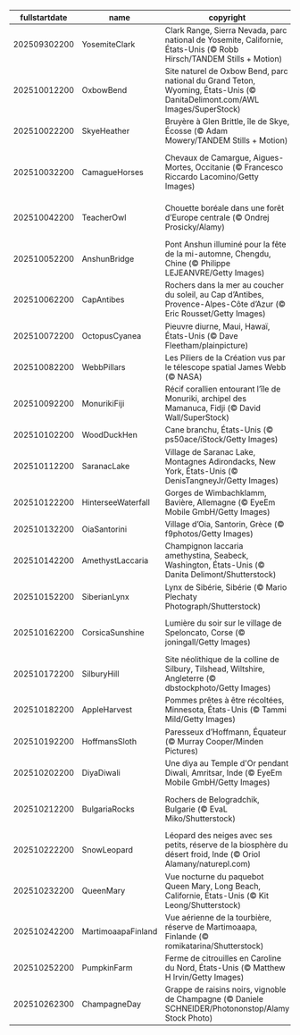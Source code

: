 |fullstartdate|name|copyright|title|image|
|--|--|--|--|--|
202509302200|YosemiteClark|Clark Range, Sierra Nevada, parc national de Yosemite, Californie, États-Unis (© Robb Hirsch/TANDEM Stills + Motion)|Un parc Yosé-mythique !|![](/fr-FR/2025/10/202509302200YosemiteClark.jpg)|
202510012200|OxbowBend|Site naturel de Oxbow Bend, parc national du Grand Teton, Wyoming, États-Unis (© DanitaDelimont.com/AWL Images/SuperStock)|Grand Teton, grande émotion|![](/fr-FR/2025/10/202510012200OxbowBend.jpg)|
202510022200|SkyeHeather|Bruyère à Glen Brittle, île de Skye, Écosse (© Adam Mowery/TANDEM Stills + Motion)|L’Écosse et ses landes mystérieuses…|![](/fr-FR/2025/10/202510022200SkyeHeather.jpg)|
202510032200|CamagueHorses|Chevaux de Camargue, Aigues-Mortes, Occitanie (© Francesco Riccardo Lacomino/Getty Images)|Chevaux de Camargue, Aigues-Mortes, Occitanie|![](/fr-FR/2025/10/202510032200CamagueHorses.jpg)|
202510042200|TeacherOwl|Chouette boréale dans une forêt d’Europe centrale (© Ondrej Prosicky/Alamy)|Un hommage aux alchimistes du savoir|![](/fr-FR/2025/10/202510042200TeacherOwl.jpg)|
202510052200|AnshunBridge|Pont Anshun illuminé pour la fête de la mi-automne, Chengdu, Chine (© Philippe LEJEANVRE/Getty Images)|Un pont vers la lune|![](/fr-FR/2025/10/202510052200AnshunBridge.jpg)|
202510062200|CapAntibes|Rochers dans la mer au coucher du soleil, au Cap d’Antibes, Provence-Alpes-Côte d’Azur (© Eric Rousset/Getty Images)|L’arrière-saison en majesté|![](/fr-FR/2025/10/202510062200CapAntibes.jpg)|
202510072200|OctopusCyanea|Pieuvre diurne, Maui, Hawaï, États-Unis (© Dave Fleetham/plainpicture)|Poulpe un jour, poulpe toujours !|![](/fr-FR/2025/10/202510072200OctopusCyanea.jpg)|
202510082200|WebbPillars|Les Piliers de la Création vus par le télescope spatial James Webb (© NASA)|Les cathédrales du cosmos|![](/fr-FR/2025/10/202510082200WebbPillars.jpg)|
202510092200|MonurikiFiji|Récif corallien entourant l’île de Monuriki, archipel des Mamanuca, Fidji (© David Wall/SuperStock)|L’île était une fois, les Fidji|![](/fr-FR/2025/10/202510092200MonurikiFiji.jpg)|
202510102200|WoodDuckHen|Cane branchu, États-Unis (© ps50ace/iStock/Getty Images)|Prochain arrêt : le Sud !|![](/fr-FR/2025/10/202510102200WoodDuckHen.jpg)|
202510112200|SaranacLake|Village de Saranac Lake, Montagnes Adirondacks, New York, États-Unis (© DenisTangneyJr/Getty Images)|Un village américain qui ne manque pas de souffle|![](/fr-FR/2025/10/202510112200SaranacLake.jpg)|
202510122200|HinterseeWaterfall|Gorges de Wimbachklamm, Bavière, Allemagne (© EyeEm Mobile GmbH/Getty Images)|Un lieu qui coule de source|![](/fr-FR/2025/10/202510122200HinterseeWaterfall.jpg)|
202510132200|OiaSantorini|Village d’Oia, Santorin, Grèce (© f9photos/Getty Images)|Le blanc en héritage|![](/fr-FR/2025/10/202510132200OiaSantorini.jpg)|
202510142200|AmethystLaccaria|Champignon laccaria amethystina, Seabeck, Washington, États-Unis (© Danita Delimont/Shutterstock)|Fongique mais fantastique !|![](/fr-FR/2025/10/202510142200AmethystLaccaria.jpg)|
202510152200|SiberianLynx|Lynx de Sibérie, Sibérie (© Mario Plechaty Photograph/Shutterstock)|Le chat des neiges|![](/fr-FR/2025/10/202510152200SiberianLynx.jpg)|
202510162200|CorsicaSunshine|Lumière du soir sur le village de Speloncato, Corse (© joningall/Getty Images)|Quand le soir embrasse la montagne corse|![](/fr-FR/2025/10/202510162200CorsicaSunshine.jpg)|
202510172200|SilburyHill|Site néolithique de la colline de Silbury, Tilshead, Wiltshire, Angleterre (© dbstockphoto/Getty Images)|Une colline pas comme les autres|![](/fr-FR/2025/10/202510172200SilburyHill.jpg)|
202510182200|AppleHarvest|Pommes prêtes à être récoltées, Minnesota, États-Unis (© Tammi Mild/Getty Images)|Une cueillette à croquer !|![](/fr-FR/2025/10/202510182200AppleHarvest.jpg)|
202510192200|HoffmansSloth|Paresseux d’Hoffmann, Équateur (© Murray Cooper/Minden Pictures)|Aujourd’hui, on s’accroche… à la paresse !|![](/fr-FR/2025/10/202510192200HoffmansSloth.jpg)|
202510202200|DiyaDiwali|Une diya au Temple d'Or pendant Diwali, Amritsar, Inde (© EyeEm Mobile GmbH/Getty Images)|Une lumière dans l’obscurité|![](/fr-FR/2025/10/202510202200DiyaDiwali.jpg)|
202510212200|BulgariaRocks|Rochers de Belogradchik, Bulgarie (© EvaL Miko/Shutterstock)|Pierre qui roule n’amasse pas légende… sauf ici !|![](/fr-FR/2025/10/202510212200BulgariaRocks.jpg)|
202510222200|SnowLeopard|Léopard des neiges avec ses petits, réserve de la biosphère du désert froid, Inde (© Oriol Alamany/naturepl.com)|Le maître du camouflage|![](/fr-FR/2025/10/202510222200SnowLeopard.jpg)|
202510232200|QueenMary|Vue nocturne du paquebot Queen Mary, Long Beach, Californie, États-Unis (© Kit Leong/Shutterstock)|La croisière s’amuse d’épouvante !|![](/fr-FR/2025/10/202510232200QueenMary.jpg)|
202510242200|MartimoaapaFinland|Vue aérienne de la tourbière, réserve de Martimoaapa, Finlande (© romikatarina/Shutterstock)|Une tourbière à consommer sans modération !|![](/fr-FR/2025/10/202510242200MartimoaapaFinland.jpg)|
202510252200|PumpkinFarm|Ferme de citrouilles en Caroline du Nord, États-Unis (© Matthew H Irvin/Getty Images)|N’ayez pas la ci-trouille !|![](/fr-FR/2025/10/202510252200PumpkinFarm.jpg)|
202510262300|ChampagneDay|Grappe de raisins noirs, vignoble de Champagne (© Daniele SCHNEIDER/Photononstop/Alamy Stock Photo)|Champagne !|![](/fr-FR/2025/10/202510262300ChampagneDay.jpg)|
